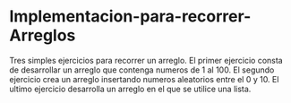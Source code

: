# Implementacion-para-recorrer-Arreglos
Tres simples ejercicios para recorrer un arreglo.
El primer ejercicio consta de desarrollar un arreglo que contenga numeros de 1 al 100.
El segundo ejercicio crea un arreglo insertando numeros aleatorios entre el 0 y 10.
El ultimo ejercicio desarrolla un arreglo en el que se utilice una lista.
